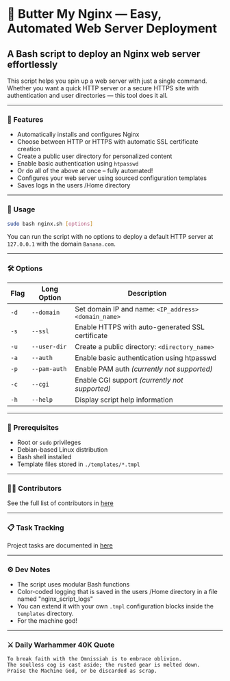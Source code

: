 # 🧈 Butter My Nginx — Easy, Automated Web Server Deployment

## A Bash script to deploy an Nginx web server effortlessly

This script helps you spin up a web server with just a single command. Whether you want a quick HTTP server or a secure HTTPS site with authentication and user directories — this tool does it all.

---

### 📝 Features

- Automatically installs and configures Nginx
- Choose between HTTP or HTTPS with automatic SSL certificate creation
- Create a public user directory for personalized content
- Enable basic authentication using `htpasswd`
- Or do all of the above at once – fully automated!
- Configures your web server using sourced configuration templates
- Saves logs in the users /Home directory
---

### 🚀 Usage

```bash
sudo bash nginx.sh [options]
```

You can run the script with no options to deploy a default HTTP server at `127.0.0.1` with the domain `Banana.com`.

---

### 🛠️ Options

| Flag | Long Option     | Description                                               |
|------|------------------|-----------------------------------------------------------|
| `-d` | `--domain`       | Set domain IP and name: `<IP_address> <domain_name>`     |
| `-s` | `--ssl`          | Enable HTTPS with auto-generated SSL certificate         |
| `-u` | `--user-dir`     | Create a public directory: `<directory_name>`            |
| `-a` | `--auth`         | Enable basic authentication using htpasswd               |
| `-p` | `--pam-auth`     | Enable PAM auth *(currently not supported)*              |
| `-c` | `--cgi`          | Enable CGI support *(currently not supported)*           |
| `-h` | `--help`         | Display script help information                          |

---

### 🔧 Prerequisites

- Root or `sudo` privileges  
- Debian-based Linux distribution  
- Bash shell installed  
- Template files stored in `./templates/*.tmpl`  

---

### 🧑‍💻 Contributors

See the full list of contributors in [here](CONTRIBUTORS.md)

---

### 📋 Task Tracking

Project tasks are documented in [here](TASK.md)

---

### ⚙️ Dev Notes

- The script uses modular Bash functions
- Color-coded logging that is saved in the users /Home directory in a file named "nginx_script_logs"
- You can extend it with your own `.tmpl` configuration blocks inside the `templates` directory.
- For the machine god!

---

### ⚔️ Daily Warhammer 40K Quote

```
To break faith with the Omnissiah is to embrace oblivion.
The soulless cog is cast aside; the rusted gear is melted down.
Praise the Machine God, or be discarded as scrap.
```


